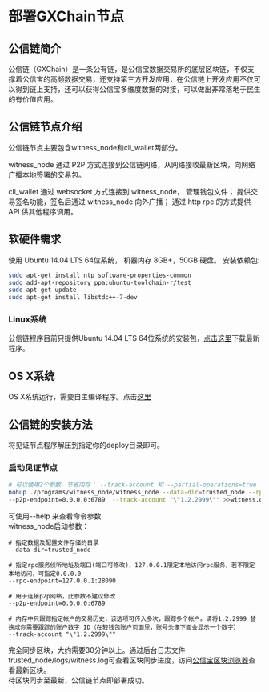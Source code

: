 # 部署GXChain节点

## 公信链简介

公信链（GXChain）是一条公有链，是公信宝数据交易所的底层区块链，不仅支撑着公信宝的高频数据交易，还支持第三方开发应用，在公信链上开发应用不仅可以得到链上支持，还可以获得公信宝多维度数据的对接，可以做出非常落地于民生的有价值应用。

## **公信链节点介绍**

公信链节点主要包含witness\_node和cli\_wallet两部分。

witness\_node 通过 P2P 方式连接到公信链网络，从网络接收最新区块，向网络广播本地签署的交易包。

cli\_wallet 通过 websocket 方式连接到 witness\_node， 管理钱包文件； 提供交易签名功能，签名后通过 witness\_node 向外广播； 通过 http rpc 的方式提供 API 供其他程序调用。

## 软硬件需求

使用 Ubuntu 14.04 LTS 64位系统， 机器内存 8GB+，50GB 硬盘。 安装依赖包:

```bash
sudo apt-get install ntp software-properties-common
sudo add-apt-repository ppa:ubuntu-toolchain-r/test
sudo apt-get update
sudo apt-get install libstdc++-7-dev
```

### Linux系统

公信链程序目前只提供Ubuntu 14.04 LTS 64位系统的安装包，[点击这里](https://github.com/gxchain/gxb-core/releases/latest)下载最新程序。

## OS X系统

OS X系统运行，需要自主编译程序。点击[这里](/gxb-core.md)

## 公信链的安装方法

将见证节点程序解压到指定你的deploy目录即可。

### 启动见证节点

```bash
# 可以使用2个参数，节省内存： --track-account 和 --partial-operations=true
nohup ./programs/witness_node/witness_node --data-dir=trusted_node --rpc-endpoint=127.0.0.1:28090 \
--p2p-endpoint=0.0.0.0:6789  --track-account "\"1.2.2999\"" >>witness.out 2>&1 &
```

可使用--help 来查看命令参数  
witness\_node启动参数：

```
# 指定数据及配置文件存储的目录
--data-dir=trusted_node

# 指定rpc服务侦听地址及端口(端口可修改)，127.0.0.1限定本地访问rpc服务，若不限定本地访问，可指定0.0.0.0
--rpc-endpoint=127.0.0.1:28090

# 用于连接p2p网络，此参数不建议修改
--p2p-endpoint=0.0.0.0:6789 

# 内存中只跟踪指定帐户的交易历史，该选项可传入多次，跟踪多个帐户。请将1.2.2999 替换成你需要跟踪的账户数字 ID（在轻钱包账户页面里，账号头像下面会显示一个数字）
--track-account "\"1.2.2999\"" 

```

完全同步区块，大约需要30分钟以上。通过后台日志文件trusted\_node/logs/witness.log可查看区块同步进度，访问[公信宝区块浏览器](https://block.gxb.io)查看最新区块。  
待区块同步至最新，公信链节点即部署成功。

